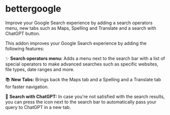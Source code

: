 # bettergoogle
Improve your Google Search experience by adding a search operators menu, new tabs such as Maps, Spelling and Translate and a search with ChatGPT button.


This addon improves your Google Search experience by adding the following features:


✨ **Search operators menu:** Adds a menu next to the search bar with a list of special operators to make advanced searches such as specific websites, file types, date ranges and more.

📚 **New Tabs:** Brings back the Maps tab and a Spelling and a Translate tab for faster navigation.

🤖 **Search with ChatGPT:** In case you're not satisfied with the search results, you can press the icon next to the search bar to automatically pass your query to ChatGPT in a new tab.
